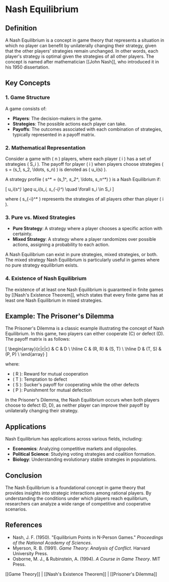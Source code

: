 
# Nash Equilibrium

## Definition
A Nash Equilibrium is a concept in game theory that represents a situation in which no player can benefit by unilaterally changing their strategy, given that the other players' strategies remain unchanged. In other words, each player's strategy is optimal given the strategies of all other players. The concept is named after mathematician [[John Nash]], who introduced it in his 1950 dissertation.

## Key Concepts

### 1. **Game Structure**
A game consists of:
- **Players**: The decision-makers in the game.
- **Strategies**: The possible actions each player can take.
- **Payoffs**: The outcomes associated with each combination of strategies, typically represented in a payoff matrix.

### 2. **Mathematical Representation**
Consider a game with \( n \) players, where each player \( i \) has a set of strategies \( S_i \). The payoff for player \( i \) when players choose strategies \( s = (s_1, s_2, \ldots, s_n) \) is denoted as \( u_i(s) \).

A strategy profile \( s^* = (s_1^*, s_2^*, \ldots, s_n^*) \) is a Nash Equilibrium if:

\[
u_i(s^*) \geq u_i(s_i, s_{-i}^*) \quad \forall s_i \in S_i
\]

where \( s_{-i}^* \) represents the strategies of all players other than player \( i \).

### 3. **Pure vs. Mixed Strategies**
- **Pure Strategy**: A strategy where a player chooses a specific action with certainty.
- **Mixed Strategy**: A strategy where a player randomizes over possible actions, assigning a probability to each action.

A Nash Equilibrium can exist in pure strategies, mixed strategies, or both. The mixed strategy Nash Equilibrium is particularly useful in games where no pure strategy equilibrium exists.

### 4. **Existence of Nash Equilibrium**
The existence of at least one Nash Equilibrium is guaranteed in finite games by [[Nash's Existence Theorem]], which states that every finite game has at least one Nash Equilibrium in mixed strategies.

## Example: The Prisoner's Dilemma
The Prisoner's Dilemma is a classic example illustrating the concept of Nash Equilibrium. In this game, two players can either cooperate (C) or defect (D). The payoff matrix is as follows:

\[
\begin{array}{c|c|c}
 & C & D \\
\hline
C & (R, R) & (S, T) \\
\hline
D & (T, S) & (P, P) \\
\end{array}
\]

where:
- \( R \): Reward for mutual cooperation
- \( T \): Temptation to defect
- \( S \): Sucker's payoff for cooperating while the other defects
- \( P \): Punishment for mutual defection

In the Prisoner's Dilemma, the Nash Equilibrium occurs when both players choose to defect (D, D), as neither player can improve their payoff by unilaterally changing their strategy.

## Applications
Nash Equilibrium has applications across various fields, including:
- **Economics**: Analyzing competitive markets and oligopolies.
- **Political Science**: Studying voting strategies and coalition formation.
- **Biology**: Understanding evolutionary stable strategies in populations.

## Conclusion
The Nash Equilibrium is a foundational concept in game theory that provides insights into strategic interactions among rational players. By understanding the conditions under which players reach equilibrium, researchers can analyze a wide range of competitive and cooperative scenarios.

## References
- Nash, J. F. (1950). "Equilibrium Points in N-Person Games." *Proceedings of the National Academy of Sciences*.
- Myerson, R. B. (1991). *Game Theory: Analysis of Conflict*. Harvard University Press.
- Osborne, M. J., & Rubinstein, A. (1994). *A Course in Game Theory*. MIT Press.

[[Game Theory]] | [[Nash's Existence Theorem]] | [[Prisoner's Dilemma]]
